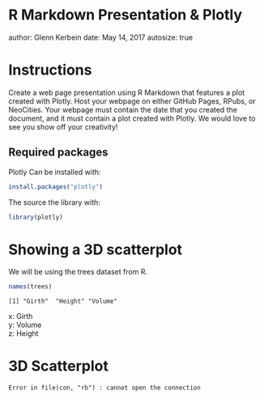 R Markdown Presentation & Plotly
========================================================
author: Glenn Kerbein
date: May 14, 2017
autosize: true

Instructions
========================================================

Create a web page presentation using R Markdown that features a plot created with Plotly. Host your webpage on either GitHub Pages, RPubs, or NeoCities. Your webpage must contain the date that you created the document, and it must contain a plot created with Plotly. We would love to see you show off your creativity!

## Required packages
Plotly
Can be installed with:

```r
install.packages("plotly")
```
The source the library with:

```r
library(plotly)
```

Showing a 3D scatterplot
========================================================

We will be using the trees dataset from R.

```r
names(trees)
```

```
[1] "Girth"  "Height" "Volume"
```

x: Girth  
y: Volume  
z: Height  


3D Scatterplot
========================================================



```
Error in file(con, "rb") : cannot open the connection
```
